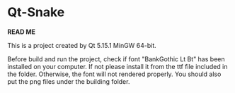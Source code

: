 # Qt-Snake
**READ ME**

This is a project created by Qt 5.15.1 MinGW 64-bit.

Before build and run the project, check if font "BankGothic Lt Bt" has been installed on your computer. If not please install it from the ttf file included in the folder.  Otherwise, the font will not rendered properly. You should also put the png files under the building folder.


